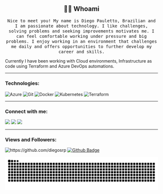 <h2 align="center">👨‍💻 Whoami</h2>
<p align="center">
  <samp>Nice to meet you!
My name is Diego Pauletto, Brazilian and I am passionate about technology. I like challenges, solving problems and seeking improvements motivates me. 
I can feel comfortable working under pressure and big problems. I enjoy working in an environment that challenges me daily and offers opportunities to further develop my career and skills.

Currently I have been working with Cloud environments, Infrastructure as code using Terraform and Azure DevOps automations.
  </samp>
</p>


<hr>


### Technologies:
<div>
  <p align="left">
  <img align="center" alt="Azure"      height="30"  width="40" src="https://cdn.jsdelivr.net/gh/devicons/devicon/icons/azure/azure-original.svg">
  <img align="center" alt="Git"        height="30"  width="40" src="https://www.vectorlogo.zone/logos/git-scm/git-scm-icon.svg">
  <img align="center" alt="Docker"     width="50px"            src="https://cdn.jsdelivr.net/gh/devicons/devicon/icons/docker/docker-original.svg">
  <img align="center" alt="Kubernetes" width="40px"            src="https://cdn.jsdelivr.net/gh/devicons/devicon/icons/kubernetes/kubernetes-plain.svg">
  <img align="center" alt="Terraform"  width="40px"            src="https://cdn.icon-icons.com/icons2/2107/PNG/512/file_type_terraform_icon_130125.png"> 
</div>
    
  
<hr>


### Connect with me:
<div> 
   <p align="left">
   <a href="https://www.linkedin.com/in/diegopauletto90" target="_blank">
      <img src="https://img.shields.io/badge/-LinkedIn-%230077B5?style=for-the-badge&logo=linkedin&logoColor=white" target="_blank"></a>
   <a href="https://www.youtube.com/channel/UC8jc-mGCuLGmtZ0jGzRuFfQ" target="_blank">
      <img src="https://img.shields.io/badge/YouTube-FF0000?style=for-the-badge&logo=youtube&logoColor=white" target="_blank"></a> 
   <a href="https://t.me/pauletto90" target="_blank">
      <img src="https://img.shields.io/badge/Telegram-2CA5E0?style=for-the-badge&logo=telegram&logoColor=white" target="_blank"></a> 
</div>     
 
 
<hr>


### Views and Followers:
  <img src="https://komarev.com/ghpvc/?username=diegosrp" alt="https://github.com/diegosrp"></a>
  <a href="https://github.com/diegosrp?tab=followers" target="_blank">
     <img src="https://img.shields.io/github/followers/diegosrp?label=Followers&style=social" alt="Github Badge"></a>
  
  
![Snake animation](https://github.com/diegosrp/diegosrp/blob/output/github-contribution-grid-snake.svg)
